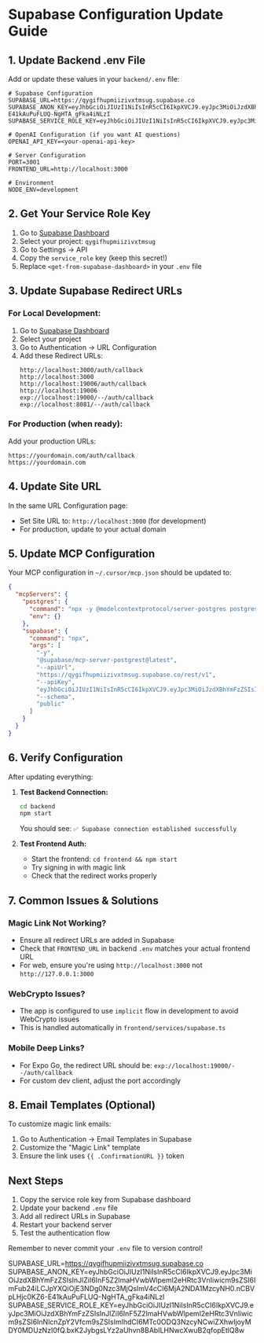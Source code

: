 # Supabase Configuration Update Guide

## 1. Update Backend .env File

Add or update these values in your `backend/.env` file:

```env
# Supabase Configuration
SUPABASE_URL=https://qygifhupmiizivxtmsug.supabase.co
SUPABASE_ANON_KEY=eyJhbGciOiJIUzI1NiIsInR5cCI6IkpXVCJ9.eyJpc3MiOiJzdXBhYmFzZSIsInJlZiI6InF5Z2lmaHVwbWlpeml2eHRtc3VnIiwicm9sZSI6ImFub24iLCJpYXQiOjE3NDg0Nzc3MjQsImV4cCI6MjA2NDA1MzcyNH0.nCBVpLHjc0KZ6-E41kAuPuFLUQ-NgHTA_gFka4iNLzI
SUPABASE_SERVICE_ROLE_KEY=eyJhbGciOiJIUzI1NiIsInR5cCI6IkpXVCJ9.eyJpc3MiOiJzdXBhYmFzZSIsInJlZiI6InF5Z2lmaHVwbWlpeml2eHRtc3VnIiwicm9sZSI6InNlcnZpY2Vfcm9sZSIsImlhdCI6MTc0ODQ3NzcyNCwiZXhwIjoyMDY0MDUzNzI0fQ.bxK2JybgsLYz2aUhvn8BAbILHNwcXwuB2qfopEtlQ8w

# OpenAI Configuration (if you want AI questions)
OPENAI_API_KEY=<your-openai-api-key>

# Server Configuration
PORT=3001
FRONTEND_URL=http://localhost:3000

# Environment
NODE_ENV=development
```

## 2. Get Your Service Role Key

1. Go to [Supabase Dashboard](https://app.supabase.com/)
2. Select your project: `qygifhupmiizivxtmsug`
3. Go to Settings → API
4. Copy the `service_role` key (keep this secret!)
5. Replace `<get-from-supabase-dashboard>` in your `.env` file

## 3. Update Supabase Redirect URLs

### For Local Development:

1. Go to [Supabase Dashboard](https://app.supabase.com/)
2. Select your project
3. Go to Authentication → URL Configuration
4. Add these Redirect URLs:
   ```
   http://localhost:3000/auth/callback
   http://localhost:3000
   http://localhost:19006/auth/callback
   http://localhost:19006
   exp://localhost:19000/--/auth/callback
   exp://localhost:8081/--/auth/callback
   ```

### For Production (when ready):

Add your production URLs:
```
https://yourdomain.com/auth/callback
https://yourdomain.com
```

## 4. Update Site URL

In the same URL Configuration page:
- Set Site URL to: `http://localhost:3000` (for development)
- For production, update to your actual domain

## 5. Update MCP Configuration

Your MCP configuration in `~/.cursor/mcp.json` should be updated to:

```json
{
  "mcpServers": {
    "postgres": {
      "command": "npx -y @modelcontextprotocol/server-postgres postgresql://localhost/mydb",
      "env": {}
    },
    "supabase": {
      "command": "npx",
      "args": [
        "-y",
        "@supabase/mcp-server-postgrest@latest",
        "--apiUrl",
        "https://qygifhupmiizivxtmsug.supabase.co/rest/v1",
        "--apiKey",
        "eyJhbGciOiJIUzI1NiIsInR5cCI6IkpXVCJ9.eyJpc3MiOiJzdXBhYmFzZSIsInJlZiI6InF5Z2lmaHVwbWlpeml2eHRtc3VnIiwicm9sZSI6ImFub24iLCJpYXQiOjE3NDg0Nzc3MjQsImV4cCI6MjA2NDA1MzcyNH0.nCBVpLHjc0KZ6-E41kAuPuFLUQ-NgHTA_gFka4iNLzI",
        "--schema",
        "public"
      ]
    }
  }
}
```

## 6. Verify Configuration

After updating everything:

1. **Test Backend Connection:**
   ```bash
   cd backend
   npm start
   ```
   You should see: `✅ Supabase connection established successfully`

2. **Test Frontend Auth:**
   - Start the frontend: `cd frontend && npm start`
   - Try signing in with magic link
   - Check that the redirect works properly

## 7. Common Issues & Solutions

### Magic Link Not Working?
- Ensure all redirect URLs are added in Supabase
- Check that `FRONTEND_URL` in backend `.env` matches your actual frontend URL
- For web, ensure you're using `http://localhost:3000` not `http://127.0.0.1:3000`

### WebCrypto Issues?
- The app is configured to use `implicit` flow in development to avoid WebCrypto issues
- This is handled automatically in `frontend/services/supabase.ts`

### Mobile Deep Links?
- For Expo Go, the redirect URL should be: `exp://localhost:19000/--/auth/callback`
- For custom dev client, adjust the port accordingly

## 8. Email Templates (Optional)

To customize magic link emails:
1. Go to Authentication → Email Templates in Supabase
2. Customize the "Magic Link" template
3. Ensure the link uses `{{ .ConfirmationURL }}` token

## Next Steps

1. Copy the service role key from Supabase dashboard
2. Update your backend `.env` file
3. Add all redirect URLs in Supabase
4. Restart your backend server
5. Test the authentication flow

Remember to never commit your `.env` file to version control! 


SUPABASE_URL=https://qygifhupmiizivxtmsug.supabase.co
SUPABASE_ANON_KEY=eyJhbGciOiJIUzI1NiIsInR5cCI6IkpXVCJ9.eyJpc3MiOiJzdXBhYmFzZSIsInJlZiI6InF5Z2lmaHVwbWlpeml2eHRtc3VnIiwicm9sZSI6ImFub24iLCJpYXQiOjE3NDg0Nzc3MjQsImV4cCI6MjA2NDA1MzcyNH0.nCBVpLHjc0KZ6-E41kAuPuFLUQ-NgHTA_gFka4iNLzI
SUPABASE_SERVICE_ROLE_KEY=eyJhbGciOiJIUzI1NiIsInR5cCI6IkpXVCJ9.eyJpc3MiOiJzdXBhYmFzZSIsInJlZiI6InF5Z2lmaHVwbWlpeml2eHRtc3VnIiwicm9sZSI6InNlcnZpY2Vfcm9sZSIsImlhdCI6MTc0ODQ3NzcyNCwiZXhwIjoyMDY0MDUzNzI0fQ.bxK2JybgsLYz2aUhvn8BAbILHNwcXwuB2qfopEtlQ8w
